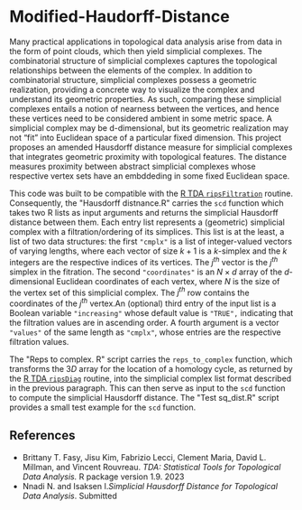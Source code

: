 # Modified-Haudorff-Distance


Many practical applications in topological data analysis arise from data in the form of point clouds, which then yield simplicial complexes. The combinatorial structure of simplicial complexes captures the topological relationships between the elements of the complex. In addition to combinatorial structure, simplicial complexes possess a geometric realization, providing a concrete way to visualize the complex and understand its geometric properties. As such, comparing these simplicial complexes entails a notion of nearness between the vertices, and hence these vertices need to be considered ambient in some metric space. A simplicial complex may be d-dimensional, but its geometric realization may not “fit” into Euclidean space of a particular fixed dimension. This project proposes an amended Hausdorff distance measure for simplicial complexes that integrates geometric proximity with topological features. The distance measures proximity between abstract simplicial complexes whose respective vertex sets have an embddeding in some fixed Euclidean space.

This code was built to be compatible with the [R TDA `ripsFiltration`](https://cran.r-project.org/package=TDA) routine. Consequently, the "Hausdorff distnance.R" carries the `scd` function which takes two R lists as input arguments and returns the simplicial Hausdorff distance between them. Each entry list represents a (geometric) simplicial complex with a filtration/ordering of its simplices. This list is at the least, a list of two data structures: the first `"cmplx"` is a list of integer-valued vectors of varying lengths, where each vector of size $k+1$ is a $k$-simplex and the $k$ integers are the respective indices of its vertices. The $j^{th}$ vector is the $j^{th}$ simplex in the fitration. The second `"coordinates"` is an $N\times d$ array of the $d$-dimensional Euclidean coordinates of each vertex, where $N$ is the size of the vertex set of this simplicial complex. The $j^{th}$ row contains the coordinates of the $j^{th}$  vertex.An (optional) third entry of the input list is a Boolean variable `"increasing"` whose default value is `"TRUE",` indicating that the filtration values are in ascending order. A fourth argument is a vector `"values"` of the same length as `"cmplx"`, whose entries are the respective filtration values.

The "Reps to complex. R" script carries the `reps_to_complex` function, which transforms the $3D$ array for the location of a homology cycle, as returned by the [R TDA `ripsDiag`](https://cran.r-project.org/package=TDA) routine, into the simplicial complex list format described in the previous paragraph. This can then serve as input to the `scd` function to compute the simplicial Hausdorff distance. The "Test sq_dist.R" script provides a small test example for the `scd` function.

## References ##
<font size=+3> </font> 
* Brittany T. Fasy, Jisu Kim, Fabrizio Lecci, Clement Maria, David L. Millman, and Vincent Rouvreau. *TDA: Statistical Tools for Topological Data Analysis.* R package version 1.9. 2023
* Nnadi N. and Isaksen I.*Simplicial Hausdorff Distance for Topological Data Analysis*. Submitted
